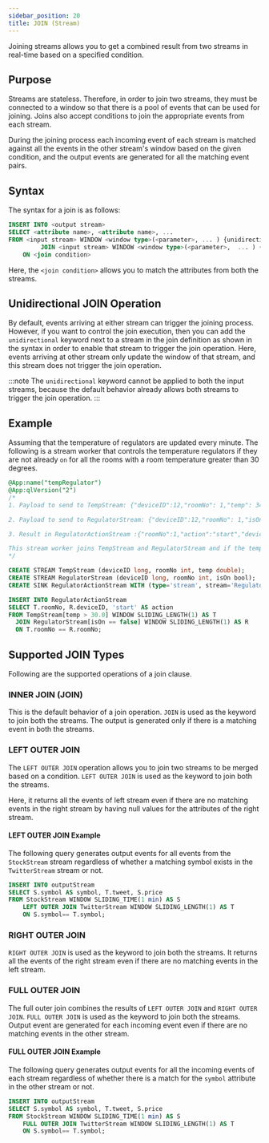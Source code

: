 ```yaml
---
sidebar_position: 20
title: JOIN (Stream)
---
```


Joining streams allows you to get a combined result from two streams in real-time based on a specified condition.

## Purpose

Streams are stateless. Therefore, in order to join two streams, they must be connected to a window so that there is a pool of events that can be used for joining. Joins also accept conditions to join the appropriate events from each stream.

During the joining process each incoming event of each stream is matched against all the events in the other
stream's window based on the given condition, and the output events are generated for all the matching event pairs.

## Syntax

The syntax for a join is as follows:

  ```sql
  INSERT INTO <output stream>
  SELECT <attribute name>, <attribute name>, ...
  FROM <input stream> WINDOW <window type>(<parameter>, ... ) {unidirectional} {as <reference>}
           JOIN <input stream> WINDOW <window type>(<parameter>,  ... ) {unidirectional} {as <reference>}
      ON <join condition>
  ```

Here, the `<join condition>` allows you to match the attributes from both the streams.

## Unidirectional JOIN Operation

By default, events arriving at either stream can trigger the joining process. However, if you want to control the
join execution, then you can add the `unidirectional` keyword next to a stream in the join definition as shown in the
syntax in order to enable that stream to trigger the join operation. Here, events arriving at other stream only update the window of that stream, and this stream does not trigger the join operation.

:::note
The `unidirectional` keyword cannot be applied to both the input streams, because the default behavior already allows both streams to trigger the join operation.
:::

## Example

Assuming that the temperature of regulators are updated every minute. The following is a stream worker that controls the temperature regulators if they are not already `on` for all the rooms with a room temperature greater than 30 degrees.  

```sql
@App:name("tempRegulator")
@App:qlVersion("2")
/*
1. Payload to send to TempStream: {"deviceID":12,"roomNo": 1,"temp": 34}

2. Payload to send to RegulatorStream: {"deviceID":12,"roomNo": 1,"isOn": false}

3. Result in RegulatorActionStream :{"roomNo":1,"action":"start","deviceID":12}

This stream worker joins TempStream and RegulatorStream and if the temperature ingested in TempStream is greater than 30.0 and if the isOn property is equal to false in Regulator stream, produces this output in RegulatorActionStream {"roomNo":1,"action":"start","deviceID":12}
*/

CREATE STREAM TempStream (deviceID long, roomNo int, temp double);
CREATE STREAM RegulatorStream (deviceID long, roomNo int, isOn bool);
CREATE SINK RegulatorActionStream WITH (type='stream', stream='RegulatorActionStream', map.type='json',OnError.action="log")(roomNo int, deviceID long, action string);

INSERT INTO RegulatorActionStream
SELECT T.roomNo, R.deviceID, 'start' AS action
FROM TempStream[temp > 30.0] WINDOW SLIDING_LENGTH(1) AS T
  JOIN RegulatorStream[isOn == false] WINDOW SLIDING_LENGTH(1) AS R
  ON T.roomNo == R.roomNo;
```

## Supported JOIN Types

Following are the supported operations of a join clause.

### INNER JOIN (JOIN)

This is the default behavior of a join operation. `JOIN` is used as the keyword to join both the streams. The output is generated only if there is a matching event in both the streams.

### LEFT OUTER JOIN

The `LEFT OUTER JOIN` operation allows you to join two streams to be merged based on a condition. `LEFT OUTER JOIN` is used as the keyword to join both the streams.

Here, it returns all the events of left stream even if there are no matching events in the right stream by
having null values for the attributes of the right stream.

#### LEFT OUTER JOIN Example

The following query generates output events for all events from the `StockStream` stream regardless of whether a matching
symbol exists in the `TwitterStream` stream or not.

```sql
INSERT INTO outputStream 
SELECT S.symbol AS symbol, T.tweet, S.price
FROM StockStream WINDOW SLIDING_TIME(1 min) AS S
    LEFT OUTER JOIN TwitterStream WINDOW SLIDING_LENGTH(1) AS T
    ON S.symbol== T.symbol;
```

### RIGHT OUTER JOIN

`RIGHT OUTER JOIN` is used as the keyword to join both the streams. It returns all the events of the right stream even if there are no matching events in the left stream.

### FULL OUTER JOIN

The full outer join combines the results of `LEFT OUTER JOIN` and `RIGHT OUTER JOIN`. `FULL OUTER JOIN` is used as the keyword to join both the streams. Output event are generated for each incoming event even if there are no matching events in the other stream.

#### FULL OUTER JOIN Example

The following query generates output events for all the incoming events of each stream regardless of whether there is a
match for the `symbol` attribute in the other stream or not.

```sql
INSERT INTO outputStream
SELECT S.symbol AS symbol, T.tweet, S.price
FROM StockStream WINDOW SLIDING_TIME(1 min) AS S
    FULL OUTER JOIN TwitterStream WINDOW SLIDING_LENGTH(1) AS T
    ON S.symbol== T.symbol;
```
